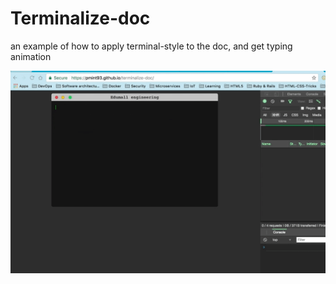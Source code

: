 # Terminalize-doc

an example of how to apply terminal-style to the doc, and get typing animation

![](./terminalize-doc.gif)
